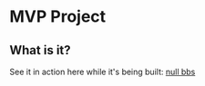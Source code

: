 # MVP Project

## What is it?

See it in action here while it's being built: [null bbs](https://nbbs.onrender.com/)
